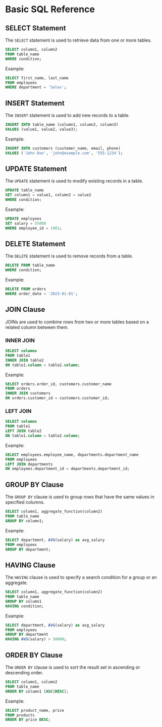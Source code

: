 # Basic SQL Reference

## SELECT Statement

The `SELECT` statement is used to retrieve data from one or more tables.

```sql
SELECT column1, column2
FROM table_name
WHERE condition;
```

Example:
```sql
SELECT first_name, last_name
FROM employees
WHERE department = 'Sales';
```

## INSERT Statement

The `INSERT` statement is used to add new records to a table.

```sql
INSERT INTO table_name (column1, column2, column3)
VALUES (value1, value2, value3);
```

Example:
```sql
INSERT INTO customers (customer_name, email, phone)
VALUES ('John Doe', 'john@example.com', '555-1234');
```

## UPDATE Statement

The `UPDATE` statement is used to modify existing records in a table.

```sql
UPDATE table_name
SET column1 = value1, column2 = value2
WHERE condition;
```

Example:
```sql
UPDATE employees
SET salary = 55000
WHERE employee_id = 1001;
```

## DELETE Statement

The `DELETE` statement is used to remove records from a table.

```sql
DELETE FROM table_name
WHERE condition;
```

Example:
```sql
DELETE FROM orders
WHERE order_date < '2023-01-01';
```

## JOIN Clause

JOINs are used to combine rows from two or more tables based on a related column between them.

### INNER JOIN

```sql
SELECT columns
FROM table1
INNER JOIN table2
ON table1.column = table2.column;
```

Example:
```sql
SELECT orders.order_id, customers.customer_name
FROM orders
INNER JOIN customers
ON orders.customer_id = customers.customer_id;
```

### LEFT JOIN

```sql
SELECT columns
FROM table1
LEFT JOIN table2
ON table1.column = table2.column;
```

Example:
```sql
SELECT employees.employee_name, departments.department_name
FROM employees
LEFT JOIN departments
ON employees.department_id = departments.department_id;
```

## GROUP BY Clause

The `GROUP BY` clause is used to group rows that have the same values in specified columns.

```sql
SELECT column1, aggregate_function(column2)
FROM table_name
GROUP BY column1;
```

Example:
```sql
SELECT department, AVG(salary) as avg_salary
FROM employees
GROUP BY department;
```

## HAVING Clause

The `HAVING` clause is used to specify a search condition for a group or an aggregate.

```sql
SELECT column1, aggregate_function(column2)
FROM table_name
GROUP BY column1
HAVING condition;
```

Example:
```sql
SELECT department, AVG(salary) as avg_salary
FROM employees
GROUP BY department
HAVING AVG(salary) > 50000;
```

## ORDER BY Clause

The `ORDER BY` clause is used to sort the result set in ascending or descending order.

```sql
SELECT column1, column2
FROM table_name
ORDER BY column1 [ASC|DESC];
```

Example:
```sql
SELECT product_name, price
FROM products
ORDER BY price DESC;
```